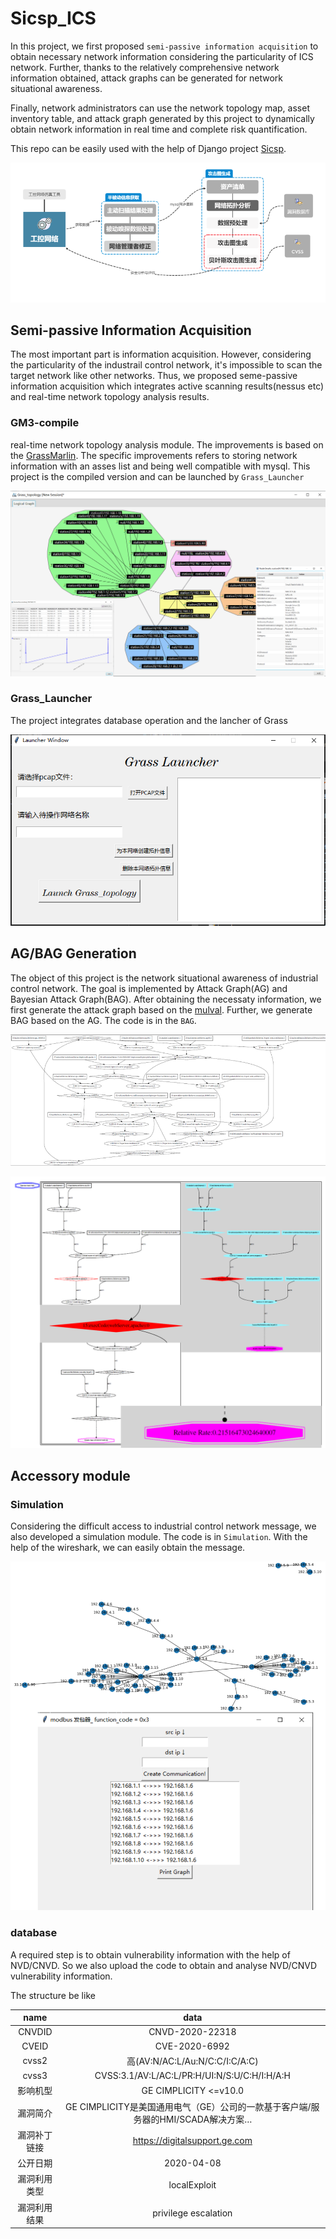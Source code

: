 # Sicsp_ICS

In this project, we first proposed ```semi-passive information acquisition``` to obtain necessary network information considering the particularity of ICS network. Further, thanks to the relatively comprehensive network information obtained, attack graphs can be generated for network situational awareness.

Finally,  network administrators can use the network topology map, asset inventory table, and attack graph generated by this project to dynamically obtain network information in real time and complete risk quantification.

This repo can be easily used with the help of Django project [Sicsp](https://github.com/JianmingGuo/Sicsp-Web).

![](imgs/structure.png)



## Semi-passive Information Acquisition
The most important part is information acquisition. However, considering the particularity of the industrail control network, it's impossible to scan the 
target network like other networks. Thus, we proposed seme-passive information acquisition which integrates active scanning results(nessus etc) and real-time
network topology analysis results.

### GM3-compile

real-time network topology analysis module. The improvements is based on the [GrassMarlin](https://github.com/nsacyber/GRASSMARLIN). The specific improvements refers to storing network information
with an asses list and being well compatible with mysql. This project is the compiled version and can be launched by ```Grass_Launcher```

![](imgs/grass.png)

### Grass_Launcher

The project integrates database operation and the lancher of Grass

![](imgs/grass_launcher.png)

## AG/BAG Generation

The object of this project is the network situational awareness of industrial control network. The goal is implemented by Attack Graph(AG) and 
Bayesian Attack Graph(BAG). After obtaining the necessaty information, we first generate the attack graph based on the [mulval](https://people.cs.ksu.edu/~xou/argus/software/mulval/readme.html).
Further, we generate BAG based on the AG. The code is in the ```BAG```.

![](imgs/AG.png)

![](imgs/BAG.png)

## Accessory module

### Simulation

Considering the difficult access to industrial control network message, we also developed a simulation module. The code is in ```Simulation```. With the help
of the wireshark, we can easily obtain the message.

![](imgs/simulation.png)


### database

A required step is to obtain vulnerability information with the help of NVD/CNVD. So we also upload the code to obtain and analyse NVD/CNVD vulnerability information.

The structure be like

name | data 
:-: | :-: 
CNVDID | CNVD-2020-22318
CVEID | CVE-2020-6992
cvss2 | 高(AV:N/AC:L/Au:N/C:C/I:C/A:C)
cvss3 | CVSS:3.1/AV:L/AC:L/PR:H/UI:N/S:U/C:H/I:H/A:H
影响机型 | GE CIMPLICITY <=v10.0
漏洞简介 | GE CIMPLICITY是美国通用电气（GE）公司的一款基于客户端/服务器的HMI/SCADA解决方案…
漏洞补丁链接 | https://digitalsupport.ge.com
公开日期 | 2020-04-08
漏洞利用类型 | localExploit
漏洞利用结果 | privilege escalation



